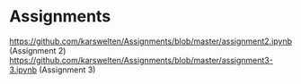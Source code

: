 # Assignments
https://github.com/karswelten/Assignments/blob/master/assignment2.ipynb (Assignment 2)
https://github.com/karswelten/Assignments/blob/master/assignment3-3.ipynb (Assignment 3)
